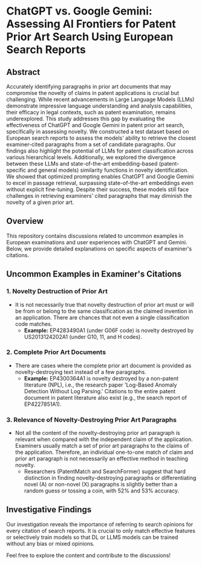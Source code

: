 # ChatGPT vs. Google Gemini: Assessing AI Frontiers for Patent Prior Art Search Using European Search Reports
## Abstract
Accurately identifying paragraphs in prior art
  documents that may compromise the novelty of
  claims in patent applications is crucial but
  challenging. While recent advancements in Large
  Language Models (LLMs) demonstrate impressive
  language understanding and analysis capabilities,
  their efficacy in legal contexts, such as patent
  examination, remains underexplored. This study 
  addresses this gap by evaluating the effectiveness
   of ChatGPT and Google Gemini in patent prior art
  search, specifically in assessing novelty.
  We constructed a test dataset based on European
  search reports to assess the models' ability to 
  retrieve the closest examiner-cited paragraphs from 
  a set of candidate paragraphs. Our findings also 
  highlight the potential of LLMs for patent classification
   across various hierarchical levels. Additionally, 
   we explored the divergence between these LLMs and 
   state-of-the-art embedding-based 
   (patent-specific and general models) similarity functions
    in novelty identification. We showed that optimized 
    prompting enables ChatGPT and Google Gemini to excel 
    in passage retrieval, surpassing state-of-the-art 
    embeddings even without explicit fine-tuning.
    Despite their success, these models still face challenges in retrieving 
    examiners' cited paragraphs that may diminish the novelty of a given prior art. 
## Overview

This repository contains discussions related to uncommon examples in European examinations and user experiences with ChatGPT and Gemini. Below, we provide detailed explanations on specific aspects of examiner's citations.

## Uncommon Examples in Examiner's Citations

### 1. Novelty Destruction of Prior Art

- It is not necessarily true that novelty destruction of prior art must or will be from or belong to the same classification as the claimed invention in an application. There are chances that not even a single classification code matches.
  - **Example:** EP4283490A1 (under G06F code) is novelty destroyed by US2013124202A1 (under G10, 11, and H codes).

### 2. Complete Prior Art Documents

- There are cases where the complete prior art document is provided as novelty-destroying text instead of a few paragraphs.
  - **Example:** EP4300364A1 is novelty destroyed by a non-patent literature (NPL), i.e., the research paper 'Log-Based Anomaly Detection Without Log Parsing.' Citations to the entire patent document in patent literature also exist (e.g., the search report of EP4227851A1).

### 3. Relevance of Novelty-Destroying Prior Art Paragraphs

- Not all the content of the novelty-destroying prior art paragraph is relevant when compared with the independent claim of the application. Examiners usually match a set of prior art paragraphs to the claims of the application. Therefore, an individual one-to-one match of claim and prior art paragraph is not necessarily an effective method in teaching novelty.
  - Researchers (PatentMatch and SearchFormer) suggest that hard distinction in finding novelty-destroying paragraphs or differentiating novel (A) or non-novel (X) paragraphs is slightly better than a random guess or tossing a coin, with 52% and 53% accuracy.

## Investigative Findings

Our investigation reveals the importance of referring to search opinions for every citation of search reports. It is crucial to only match effective features or selectively train models so that DL or LLMS models can be trained without any bias or mixed opinions.

Feel free to explore the content and contribute to the discussions!

